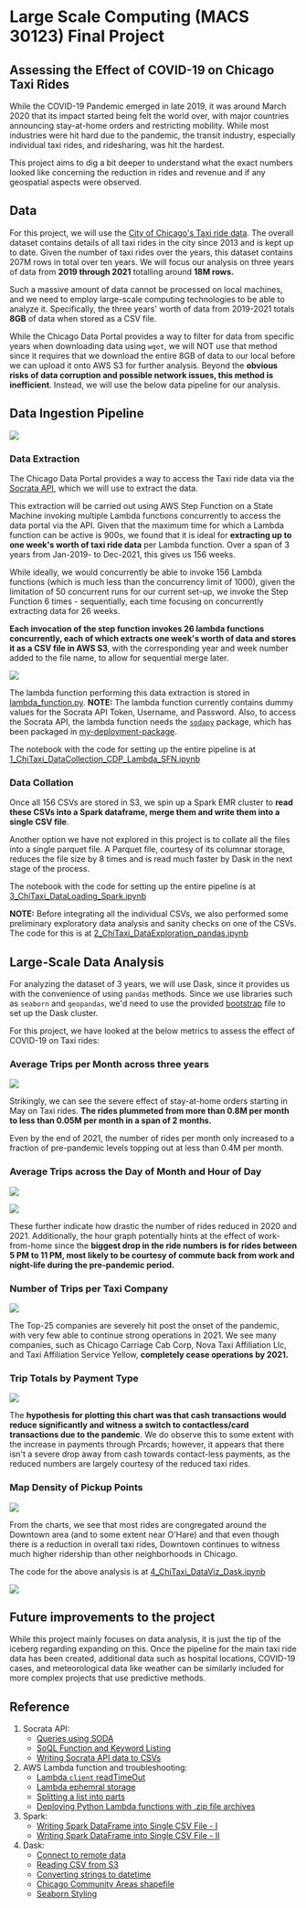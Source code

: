 # Large Scale Computing (MACS 30123) Final Project

## Assessing the Effect of COVID-19 on Chicago Taxi Rides

While the COVID-19 Pandemic emerged in late 2019, it was around March 2020 that its impact started being felt the world over, with major countries announcing stay-at-home orders and restricting mobility. While most industries were hit hard due to the pandemic, the transit industry, especially individual taxi rides, and ridesharing, was hit the hardest.

This project aims to dig a bit deeper to understand what the exact numbers looked like concerning the reduction in rides and revenue and if any geospatial aspects were observed.

## Data

For this project, we will use the [City of Chicago's Taxi ride data](https://data.cityofchicago.org/Transportation/Taxi-Trips/wrvz-psew). The overall dataset contains details of all taxi rides in the city since 2013 and is kept up to date. Given the number of taxi rides over the years, this dataset contains 207M rows in total over ten years. We will focus our analysis on three years of data from **2019 through 2021** totalling around **18M rows.**

Such a massive amount of data cannot be processed on local machines, and we need to employ large-scale computing technologies to be able to analyze it. Specifically, the three years' worth of data from 2019-2021 totals **8GB** of data when stored as a CSV file.

While the Chicago Data Portal provides a way to filter for data from specific years when downloading data using `wget`, we will NOT use that method since it requires that we download the entire 8GB of data to our local before we can upload it onto AWS S3 for further analysis. Beyond the **obvious risks of data corruption and possible network issues, this method is inefficient**. Instead, we will use the below data pipeline for our analysis.

## Data Ingestion Pipeline

![](img/Pipeline.png)

### Data Extraction

The Chicago Data Portal provides a way to access the Taxi ride data via the [Socrata API](https://dev.socrata.com/foundry/data.cityofchicago.org/wrvz-psew), which we will use to extract the data.

This extraction will be carried out using AWS Step Function on a State Machine invoking multiple Lambda functions concurrently to access the data portal via the API. Given that the maximum time for which a Lambda function can be active is 900s, we found that it is ideal for **extracting up to one week's worth of taxi ride data** per Lambda function. Over a span of 3 years from Jan-2019- to Dec-2021, this gives us 156 weeks. 

While ideally, we would concurrently be able to invoke 156 Lambda functions (which is much less than the concurrency limit of 1000), given the limitation of 50 concurrent runs for our current set-up, we invoke the Step Function 6 times - sequentially, each time focusing on concurrently extracting data for 26 weeks.

**Each invocation of the step function invokes 26 lambda functions concurrently, each of which extracts one week's worth of data and stores it as a CSV file in AWS S3**, with the corresponding year and week number added to the file name, to allow for sequential merge later.

![](img/CSV_data_size.png)

The lambda function performing this data extraction is stored in [lambda_function.py](https://github.com/macs30123-s23/final-project-lsc_final_proj_vigneshv/blob/main/1_serverless_data_extraction/lambda_function.py). 
**NOTE:** The lambda function currently contains dummy values for the Socrata API Token, Username, and Password. Also, to access the Socrata API, the lambda function needs the [`sodapy`](https://pypi.org/project/sodapy/) package, which has been packaged in [my-deployment-package](https://github.com/macs30123-s23/final-project-lsc_final_proj_vigneshv/blob/main/1_serverless_data_extraction/my-deployment-package.zip).

The notebook with the code for setting up the entire pipeline is at [1_ChiTaxi_DataCollection_CDP_Lambda_SFN.ipynb](https://github.com/macs30123-s23/final-project-lsc_final_proj_vigneshv/blob/main/1_serverless_data_extraction/1_ChiTaxi_DataCollection_CDP_Lambda_SFN.ipynb)


### Data Collation

Once all 156 CSVs are stored in S3, we spin up a Spark EMR cluster to **read these CSVs into a Spark dataframe, merge them and write them into a single CSV file**.

Another option we have not explored in this project is to collate all the files into a single parquet file. A Parquet file, courtesy of its columnar storage, reduces the file size by 8 times and is read much faster by Dask in the next stage of the process.

The notebook with the code for setting up the entire pipeline is at [3_ChiTaxi_DataLoading_Spark.ipynb](https://github.com/macs30123-s23/final-project-lsc_final_proj_vigneshv/blob/main/2_data_exploration_and_loading_spark/3_ChiTaxi_DataLoading_Spark.ipynb)

**NOTE:** Before integrating all the individual CSVs, we also performed some preliminary exploratory data analysis and sanity checks on one of the CSVs. The code for this is at [2_ChiTaxi_DataExploration_pandas.ipynb](https://github.com/macs30123-s23/final-project-lsc_final_proj_vigneshv/blob/main/2_data_exploration_and_loading_spark/2_ChiTaxi_DataExploration_pandas.ipynb)

## Large-Scale Data Analysis

For analyzing the dataset of 3 years, we will use Dask, since it provides us with the convenience of using `pandas` methods. Since we use libraries such as `seaborn` and `geopandas`, we'd need to use the provided [bootstrap](https://github.com/macs30123-s23/final-project-lsc_final_proj_vigneshv/blob/main/3_visualization_dask/bootstrap) file to set up the Dask cluster.

For this project, we have looked at the below metrics to assess the effect of COVID-19 on Taxi rides:

### Average Trips per Month across three years

![](3_visualization_dask/Charts/1.%20Average%20Trips%20per%20Month.png)

Strikingly, we can see the severe effect of stay-at-home orders starting in May on Taxi rides. **The rides plummeted from more than 0.8M per month to less than 0.05M per month in a span of 2 months.**

Even by the end of 2021, the number of rides per month only increased to a fraction of pre-pandemic levels topping out at less than 0.4M per month.

### Average Trips across the Day of Month and Hour of Day

![](3_visualization_dask/Charts/2.%20Average%20Trips%20across%20Day%20of%20Month.png)

![](3_visualization_dask/Charts/3.%20Average%20Trips%20across%20Hour%20of%20Day.png)

These further indicate how drastic the number of rides reduced in 2020 and 2021. Additionally, the hour graph potentially hints at the effect of work-from-home since the **biggest drop in the ride numbers is for rides between 5 PM to 11 PM, most likely to be courtesy of commute back from work and night-life during the pre-pandemic period.**

### Number of Trips per Taxi Company

![](3_visualization_dask/Charts/4.%20Number%20of%20Trips%20by%20Company.png)

The Top-25 companies are severely hit post the onset of the pandemic, with very few able to continue strong operations in 2021. We see many companies, such as Chicago Carriage Cab Corp, Nova Taxi Affiliation Llc, and Taxi Affiliation Service Yellow, **completely cease operations by 2021.**

### Trip Totals by Payment Type

![](3_visualization_dask/Charts/5.%20Trip%20Totals%20per%20Payment%20Type.png)

The **hypothesis for plotting this chart was that cash transactions would reduce significantly and witness a switch to contactless/card transactions due to the pandemic**. We do observe this to some extent with the increase in payments through Prcards; however, it appears that there isn't a severe drop away from cash towards contact-less payments, as the reduced numbers are largely courtesy of the reduced taxi rides.

### Map Density of Pickup Points

![](3_visualization_dask/Charts/6.%20Map%20of%20Density%20of%20Pickup%20Points.png)

From the charts, we see that most rides are congregated around the Downtown area (and to some extent near O'Hare) and that even though there is a reduction in overall taxi rides, Downtown continues to witness much higher ridership than other neighborhoods in Chicago.

The code for the above analysis is at [4_ChiTaxi_DataViz_Dask.ipynb](https://github.com/macs30123-s23/final-project-lsc_final_proj_vigneshv/blob/main/3_visualization_dask/4_ChiTaxi_DataViz_Dask.ipynb)

![](img/Dask_Dashboard.png)

## Future improvements to the project

While this project mainly focuses on data analysis, it is just the tip of the iceberg regarding expanding on this. Once the pipeline for the main taxi ride data has been created, additional data such as hospital locations, COVID-19 cases, and meteorological data like weather can be similarly included for more complex projects that use predictive methods.

## Reference

1. Socrata API:
    - [Queries using SODA](https://dev.socrata.com/docs/queries/)
    - [SoQL Function and Keyword Listing](https://dev.socrata.com/docs/functions/#,)
    - [Writing Socrata API data to CSVs](https://docs.python.org/3/library/csv.html)
2. AWS Lambda function and troubleshooting:
    - [Lambda `client` readTimeOut](https://github.com/boto/boto3/issues/2424)
    - [Lambda ephemral storage](https://aws.amazon.com/blogs/aws/aws-lambda-now-supports-up-to-10-gb-ephemeral-storage/)
    - [Splitting a list into parts](https://numpy.org/doc/stable/reference/generated/numpy.array_split.html)
    - [Deploying Python Lambda functions with .zip file archives](https://docs.aws.amazon.com/lambda/latest/dg/python-package.html)
3. Spark:
    - [Writing Spark DataFrame into Single CSV File - I](https://sparkbyexamples.com/spark/spark-write-dataframe-single-csv-file/)
    - [Writing Spark DataFrame into Single CSV File - II](https://mungingdata.com/apache-spark/output-one-file-csv-parquet/)
4. Dask:
    - [Connect to remote data](https://dask.pydata.org/en/latest/how-to/connect-to-remote-data.html)
    - [Reading CSV from S3](https://docs.dask.org/en/stable/generated/dask.dataframe.read_csv.html)
    - [Converting strings to datetime](https://docs.dask.org/en/stable/generated/dask.dataframe.to_datetime.html)
    - [Chicago Community Areas shapefile](https://data.cityofchicago.org/Facilities-Geographic-Boundaries/Boundaries-Community-Areas-current-/cauq-8yn6)
    - [Seaborn Styling](https://www.codecademy.com/article/seaborn-design-i)



